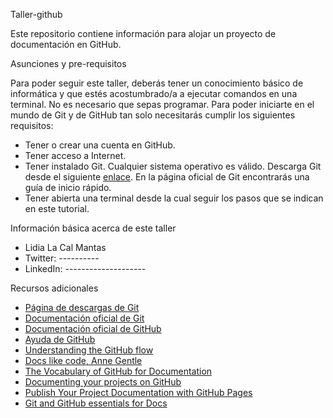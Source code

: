  Taller-github

Este repositorio contiene información para alojar un proyecto de documentación en GitHub.

 Asunciones y pre-requisitos

Para poder seguir este taller, deberás tener un conocimiento básico de informática y que estés acostumbrado/a a ejecutar comandos en una terminal. No es necesario que sepas programar. Para poder iniciarte en el mundo de Git y de GitHub tan solo necesitarás cumplir los siguientes requisitos:

- Tener o crear una cuenta en GitHub.
- Tener acceso a Internet.
- Tener instalado Git. Cualquier sistema operativo es válido. Descarga Git desde el siguiente [enlace](https://git-scm.com/downloads). En la página oficial de Git encontrarás una guía de inicio rápido.
- Tener abierta una terminal desde la cual seguir los pasos que se indican en este tutorial.

 Información básica acerca de este taller

- Lidia La Cal Mantas
- Twitter: ----------
- LinkedIn: --------------------

 Recursos adicionales

- [Página de descargas de Git](https://git-scm.com/downloads)  
- [Documentación oficial de Git](https://git-scm.com/docs)  
- [Documentación oficial de GitHub](https://guides.github.com/)  
- [Ayuda de GitHub](https://help.github.com/)  
- [Understanding the GitHub flow](https://guides.github.com/introduction/flow/)  
- [Docs like code, Anne Gentle](https://www.docslikecode.com/book/)  
- [The Vocabulary of GitHub for Documentation](https://www.docslikecode.com/articles/github-for-docs/)  
- [Documenting your projects on GitHub](https://guides.github.com/features/wikis/)  
- [Publish Your Project Documentation with GitHub Pages](https://github.blog/2016-08-22-publish-your-project-documentation-with-github-pages/)  
- [Git and GitHub essentials for Docs](https://docs.microsoft.com/en-us/contribute/git-github-fundamentals)
